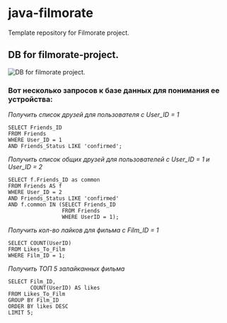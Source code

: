 # java-filmorate
Template repository for Filmorate project.

## DB for filmorate-project.
 ![DB for filmorate project.](../java-filmorate/DB.png)

 ### Вот несколько запросов к базе данных для понимания ее устройства:

_Получить список друзей для пользователя с User_ID = 1_
```
SELECT Friends_ID
FROM Friends
WHERE User_ID = 1 
AND Friends_Status LIKE 'confirmed';
```

_Получить список общих друзей для пользователей с User_ID = 1 и User_ID = 2_
```
SELECT f.Friends_ID as common
FROM Friends AS f
WHERE User_ID = 2 
AND Friends_Status LIKE 'confirmed'
AND f.common IN (SELECT Friends_ID
                 FROM Friends
                 WHERE UserID = 1);
```

_Получить кол-во лайков для фильма с Film_ID = 1_
```
SELECT COUNT(UserID)
FROM Likes_To_Film
WHERE Film_ID = 1;
```

_Получить ТОП 5 залайканных фильма_
```
SELECT Film_ID,
       COUNT(UserID) AS likes
FROM Likes_To_Film
GROUP BY Film_ID
ORDER BY likes DESC
LIMIT 5;
```